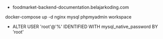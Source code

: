 - foodmarket-backend-documentation.belajarkoding.com

docker-compose up -d nginx mysql phpmyadmin workspace

- ALTER USER 'root'@'%' IDENTIFIED WITH mysql_native_password BY 'root'
